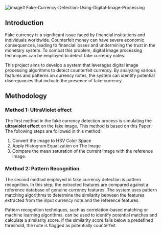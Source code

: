 ![image](https://github.com/a5medashraf/Fake-Currency-Detection-Using-Digital-Image-Processing/assets/72763763/9ef1ea0e-114a-4ed7-93c1-e73d361eda59)# Fake-Currency-Detection-Using-Digital-Image-Processing

## Introduction
Fake currency is a significant issue faced by financial institutions and individuals worldwide. Counterfeit money can have severe economic consequences, leading to financial losses and undermining the trust in the monetary system. To combat this problem, digital image processing techniques can be employed to detect fake currency notes.

This project aims to develop a system that leverages digital image processing algorithms to detect counterfeit currency. By analyzing various features and patterns on currency notes, the system can identify potential discrepancies that indicate the presence of fake currency.

## Methodology
### Method 1: UltraViolet effect
The first method in the fake currency detection process is simulating the **ultraviolet effect** on the fake image. This method is based on this [Paper](https://www.researchgate.net/publication/365977982_COUNTERFEIT_CURRENCY_DETECTION_USING_IMAGE_PROCESSING).
The following steps are followed in this method:

1. Convert the Image to HSV Color Space
2. Apply Histogram Equalization on The Image
3. Compare the mean saturation of the current Image with the reference image.


### Method 2: Pattern Recognition
The second method employed in fake currency detection is pattern recognition. In this step, the extracted features are compared against a reference database of genuine currency features. The system uses pattern matching algorithms to determine the similarity between the features extracted from the input currency note and the reference features.

Pattern recognition techniques, such as correlation-based matching or machine learning algorithms, can be used to identify potential matches and calculate a similarity score. If the similarity score falls below a predefined threshold, the note is flagged as potentially counterfeit.
